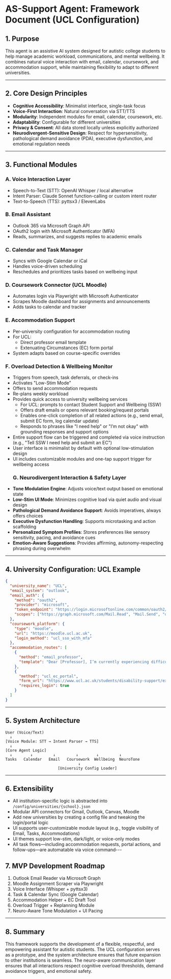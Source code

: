 # AS-Support Agent: Framework Document (UCL Configuration)

## 1. Purpose

This agent is an assistive AI system designed for autistic college students to help manage academic workload, communications, and mental wellbeing. It combines natural voice interaction with email, calendar, coursework, and accommodation support, while maintaining flexibility to adapt to different universities.

---

## 2. Core Design Principles

- **Cognitive Accessibility**: Minimalist interface, single-task focus
- **Voice-First Interaction**: Natural conversation via STT/TTS
- **Modularity**: Independent modules for email, calendar, coursework, etc.
- **Adaptability**: Configurable for different universities
- **Privacy & Consent**: All data stored locally unless explicitly authorized
- **Neurodivergent-Sensitive Design**: Respect for hypersensitivity, pathological demand avoidance (PDA), executive dysfunction, and emotional regulation needs

---

## 3. Functional Modules

### A. Voice Interaction Layer

- Speech-to-Text (STT): OpenAI Whisper / local alternative
- Intent Parser: Claude Sonnet function-calling or custom intent router
- Text-to-Speech (TTS): pyttsx3 / ElevenLabs

### B. Email Assistant

- Outlook 365 via Microsoft Graph API
- OAuth2 login with Microsoft Authenticator (MFA)
- Reads, summarizes, and suggests replies to academic emails

### C. Calendar and Task Manager

- Syncs with Google Calendar or iCal
- Handles voice-driven scheduling
- Reschedules and prioritizes tasks based on wellbeing input

### D. Coursework Connector (UCL Moodle)

- Automates login via Playwright with Microsoft Authenticator
- Scrapes Moodle dashboard for assignments and announcements
- Adds tasks to calendar and tracker

### E. Accommodation Support

- Per-university configuration for accommodation routing
- For UCL:
  - Direct professor email template
  - Extenuating Circumstances (EC) form portal
- System adapts based on course-specific overrides

### F. Overload Detection & Wellbeing Monitor

- Triggers from speech, task deferrals, or check-ins
- Activates "Low-Stim Mode"
- Offers to send accommodation requests
- Re-plans weekly workload
- Provides quick access to university wellbeing services
  - For UCL: prompts to contact Student Support and Wellbeing (SSW)
  - Offers draft emails or opens relevant booking/request portals
  - Enables one-click completion of all related actions (e.g., send email, submit EC form, log calendar update)
  - Responds to phrases like "I need help" or "I’m not okay" with grounding responses and support options
- Entire support flow can be triggered and completed via voice instruction (e.g., "Tell SSW I need help and submit an EC")
- User interface is minimalist by default with optional low-stimulation design
- UI includes customizable modules and one-tap support trigger for wellbeing access
  ### G. Neurodivergent Interaction & Safety Layer
- **Tone Modulation Engine**: Adjusts voice/text output based on emotional state
- **Low-Stim UI Mode**: Minimizes cognitive load via quiet audio and visual design
- **Pathological Demand Avoidance Support**: Avoids imperatives, always offers choices
- **Executive Dysfunction Handling**: Supports microtasking and action scaffolding
- **Personalized Symptom Profiles**: Stores preferences like sensory sensitivity, pacing, and avoidance cues
- **Emotion-Aware Suggestions**: Provides affirming, autonomy-respecting phrasing during overwhelm

---

## 4. University Configuration: UCL Example

```json
{
  "university_name": "UCL",
  "email_system": "outlook",
  "email_auth": {
    "method": "oauth2",
    "provider": "microsoft",
    "token_endpoint": "https://login.microsoftonline.com/common/oauth2/v2.0/token",
    "scopes": ["https://graph.microsoft.com/Mail.Read", "Mail.Send", "offline_access"]
  },
  "coursework_platform": {
    "type": "moodle",
    "url": "https://moodle.ucl.ac.uk",
    "login_method": "ucl_sso_with_mfa"
  },
  "accommodation_routes": [
    {
      "method": "email_professor",
      "template": "Dear [Professor], I’m currently experiencing difficulty managing my workload and would like to request a short extension for the assignment due on [date]..."
    },
    {
      "method": "ucl_ec_portal",
      "form_url": "https://www.ucl.ac.uk/students/disability-support/extenuating-circumstances",
      "requires_login": true
    }
  ]
}
```

---

## 5. System Architecture

```
User (Voice/Text)
  ↓
[Voice Module: STT → Intent Parser → TTS]
  ↓
[Core Agent Logic]
  ↓        ↓         ↓         ↓        ↓         ↓
Tasks   Calendar   Email   Coursework  Wellbeing  NeuroTone
                                ↓
                       [University Config Loader]
```

---

## 6. Extensibility

- All institution-specific logic is abstracted into `/config/universities/{school}.json`
- Modular API connectors for Gmail, Outlook, Canvas, Moodle
- Add new universities by creating a config file and tweaking the login/portal logic
- UI supports user-customizable module layout (e.g., toggle visibility of Email, Tasks, Accommodations)
- UI themes support low-stim, dark/light, or voice-only modes
- All task flows—including accommodation requests, portal actions, and follow-ups—are automatable via voice command---

## 7. MVP Development Roadmap

1. Outlook Email Reader via Microsoft Graph
2. Moodle Assignment Scraper via Playwright
3. Voice Interface (Whisper + pyttsx3)
4. Task & Calendar Sync (Google Calendar)
5. Accommodation Helper + EC Draft Tool
6. Overload Trigger + Replanning Module
7. Neuro-Aware Tone Modulation + UI Pacing

---

## 8. Summary

This framework supports the development of a flexible, respectful, and empowering assistant for autistic students. The UCL configuration serves as a prototype, and the system architecture ensures that future expansion to other institutions is seamless. The neuro-aware communication layer ensures that all interactions respect cognitive overload thresholds, demand avoidance triggers, and emotional safety.

